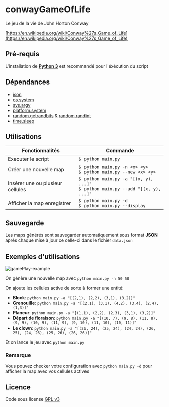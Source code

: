 # **conwayGameOfLife**

Le jeu de la vie de John Horton Conway

[https://en.wikipedia.org/wiki/Conway%27s_Game_of_Life](https://en.wikipedia.org/wiki/Conway%27s_Game_of_Life)

## Pré-requis

L'installation de [**Python 3**](https://www.python.org/downloads/) est recommandé pour l'éxécution du script

## Dépendances

- [json](https://docs.python.org/3/library/json.html)
- [os.system](https://docs.python.org/3/library/os.html#os.system)
- [sys.argv](https://docs.python.org/3/library/sys.html#sys.argv)
- [platform.system](https://docs.python.org/3/library/platform.html#platform.system)
- [random.getrandbits](https://docs.python.org/3/library/random.html#random.getrandbits) & [random.randint](https://docs.python.org/3/library/random.html#random.randint)
- [time.sleep](https://docs.python.org/3/library/time.html#time.sleep)

## Utilisations

| Fonctionnalités                  | Commande                                                                            |
| -------------------------------- | ----------------------------------------------------------------------------------- |
| Executer le script               | `$ python main.py`                                                                  |
| Créer une nouvelle map           | `$ python main.py -n <x> <y>`<br />`$ python main.py --new <x> <y>`                 |
| Insérer une ou plusieur cellules | `$ python main.py -a "[(x, y), ...]"`<br />`$ python main.py --add "[(x, y), ...]"` |
| Afficher la map enregistrer      | `$ python main.py -d`<br />`$ python main.py --display`                             |

## Sauvegarde

Les maps générés sont sauvegarder automatiquement sous format **JSON** après chaque mise à jour ce celle-ci dans le fichier `data.json`

## Exemples d'utilisations

![gamePlay-example](example.gif)

On génère une nouvelle map avec `python main.py -n 50 50`

On ajoute les cellules active de sorte à former une entité:
- **Block**: `python main.py -a "[(2,1), (2,2), (3,1), (3,2)]"`
- **Grenouille**: `python main.py -a "[(2,1), (3,1), (4,2), (3,4), (2,4), (1,3)]"`
- **Planeur**: `python main.py -a "[(1,1), (2,2), (2,3), (3,1), (3,2)]"`
- **Départ de floraison**: `python main.py -a "[(10, 7), (9, 8), (11, 8), (9, 9), (10, 9), (11, 9), (9, 10), (11, 10), (10, 11)]"`
- **Le clown**: `python main.py -a "[(26, 24), (25, 24), (24, 24), (26, 25), (24, 26), (25, 26), (26, 26)]"`

Et on lance le jeu avec `python main.py`

### Remarque

Vous pouvez checker votre configuration avec `python main.py -d` pour afficher la map avec vos cellules actives

## Licence

Code sous license [GPL v3](LICENCE)
